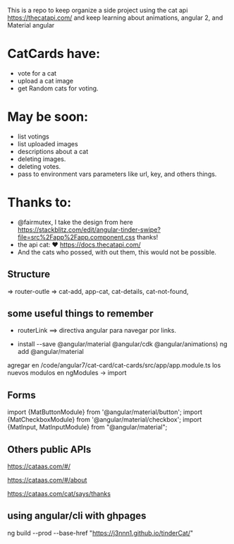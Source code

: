 
This is a repo to keep organize a side project using the cat api https://thecatapi.com/ and keep learning about animations, angular 2, and Material angular 

CatCards have:
==========

- vote for a cat
- upload a cat image
- get Random cats for voting.

May be soon:
==========

- list votings
- list uploaded images
- descriptions about a cat 
- deleting images.
- deleting votes.
- pass to environment vars parameters like url, key, and others things.


Thanks to:
==========

 - @fairmutex, I take the design from here 
https://stackblitz.com/edit/angular-tinder-swipe?file=src%2Fapp%2Fapp.component.css thanks!
 - the api cat: ♥ https://docs.thecatapi.com/
 - And the cats who possed, with out them, this would not be possible.
 
## Structure

<app-component>
    <app-cat-header>
    <app-card> => router-outle => cat-add,  app-cat, cat-details, cat-not-found,
    <app-cat-controls>
<app-component>

## some useful things to remember

- routerLink ==> directiva angular para navegar por links.

- install --save @angular/material @angular/cdk @angular/animations)
  ng add @angular/material

agregar en /code/angular7/cat-card/cat-cards/src/app/app.module.ts
los nuevos modulos en ngModules -> import

## Forms

import {MatButtonModule} from '@angular/material/button';
import {MatCheckboxModule} from '@angular/material/checkbox';
import {MatInput, MatInputModule} from "@angular/material";

## Others public APIs

https://cataas.com/#/

https://cataas.com/#/about

https://cataas.com/cat/says/thanks

## using angular/cli with ghpages
ng build --prod --base-href "https://j3nnn1.github.io/tinderCat/"
